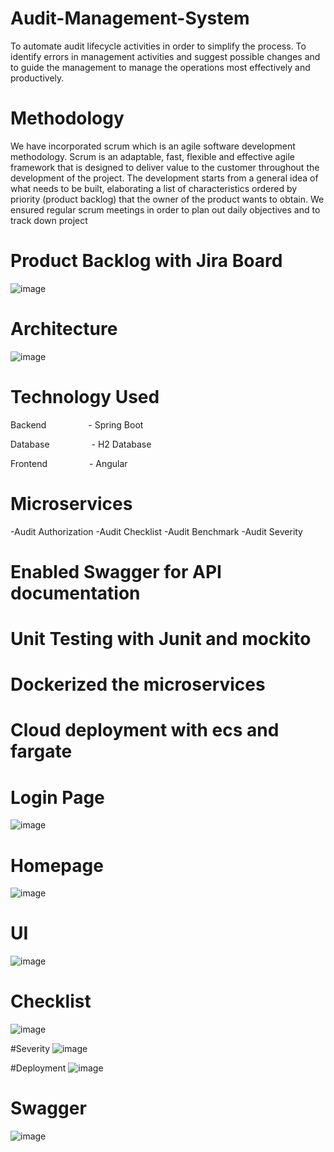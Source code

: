 # Audit-Management-System

To automate audit lifecycle activities in order to simplify the process. To identify errors in management activities and suggest possible changes and to guide the management to manage the operations most effectively and productively.

# Methodology
We have incorporated scrum which is an agile software development methodology.
Scrum is an adaptable, fast, flexible and effective agile framework that is designed to deliver value to the customer throughout the development of the project.
The development starts from a general idea of what needs to be built, elaborating a list of characteristics ordered by priority (product backlog) that the owner of the product wants to obtain.
We ensured regular scrum meetings in order to plan out daily objectives and to track down project

# Product Backlog with Jira Board
![image](https://user-images.githubusercontent.com/68005771/179921886-4115f51f-d885-4b97-b173-2c137150cf88.png)

# Architecture
![image](https://user-images.githubusercontent.com/68005771/179921995-af0900a3-d172-425a-a764-b58ea2473f1d.png)

# Technology Used
Backend 
               - Spring Boot

Database
                - H2 Database

Frontend
                - Angular


# Microservices
-Audit Authorization
-Audit Checklist
-Audit Benchmark
-Audit Severity

# Enabled Swagger for API documentation

# Unit Testing with Junit and mockito

# Dockerized the microservices

# Cloud deployment with ecs and fargate

# Login Page
![image](https://user-images.githubusercontent.com/68005771/179922510-d841a9de-fc05-48a6-8454-8dfbc1f5fe30.png)

# Homepage
![image](https://user-images.githubusercontent.com/68005771/179922543-aeb3fde0-41b8-4da8-af36-37f46c93fc7f.png)

# UI
![image](https://user-images.githubusercontent.com/68005771/179922594-85ec0b41-e26e-4da2-974e-bc723de43494.png)

# Checklist
![image](https://user-images.githubusercontent.com/68005771/179922663-c5f3c1b0-e250-4803-9c2e-cf547d8e8fcb.png)

#Severity
![image](https://user-images.githubusercontent.com/68005771/179922771-bffff63c-88d5-45bb-9cf3-4dada4152d6d.png)

#Deployment
![image](https://user-images.githubusercontent.com/68005771/179922843-929f6c77-a4ca-4112-aae9-c22671ae143d.png)

# Swagger
![image](https://user-images.githubusercontent.com/68005771/179922913-054c74c4-57b4-4fc5-976a-b86cd9fd2aca.png)





